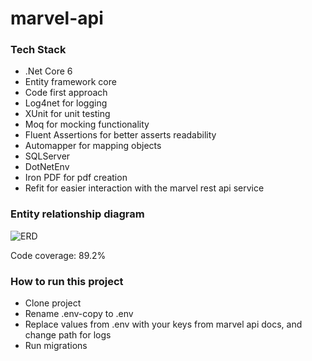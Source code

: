 # marvel-api

### Tech Stack
- .Net Core 6
- Entity framework core
- Code first approach
- Log4net for logging
- XUnit for unit testing
- Moq for mocking functionality
- Fluent Assertions for better asserts readability
- Automapper for mapping objects
- SQLServer
- DotNetEnv
- Iron PDF for pdf creation
- Refit for easier interaction with the marvel rest api service

### Entity relationship diagram

![ERD](https://github.com/Arturo-Castro/marvel-api/assets/69820855/ecadd8cc-21cd-4665-89da-a26284e1b1ae)

Code coverage: 89.2%

### How to run this project
- Clone project
- Rename .env-copy to .env
- Replace values from .env with your keys from marvel api docs, and change path for logs
- Run migrations
